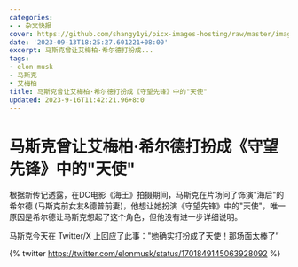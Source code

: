 ```yaml
---
categories:
- - 杂文快报
cover: https://github.com/shangy1yi/picx-images-hosting/raw/master/image.5otsel38ymw0.webp
date: '2023-09-13T18:25:27.601221+08:00'
excerpt: 马斯克曾让艾梅柏·希尔德打扮成...
tags:
- elon musk
- 马斯克
- 艾梅柏
title: 马斯克曾让艾梅柏·希尔德打扮成《守望先锋》中的"天使"
updated: 2023-9-16T11:42:21.96+8:0
---
```

# 马斯克曾让艾梅柏·希尔德打扮成《守望先锋》中的"天使"

根据新传记透露，在DC电影《海王》拍摄期间，马斯克在片场问了饰演"海后"的希尔德 (马斯克前女友&德普前妻)，他想让她扮演《守望先锋》中的"天使"，唯一原因是希尔德让马斯克想起了这个角色，但他没有进一步详细说明。

马斯克今天在 Twitter/X 上回应了此事："她确实打扮成了天使！那场面太棒了”

{% twitter https://twitter.com/elonmusk/status/1701849145063928092 %}



